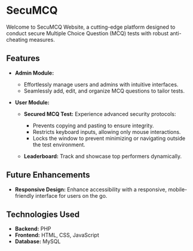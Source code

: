 # SecuMCQ

Welcome to SecuMCQ Website, a cutting-edge platform designed to conduct secure Multiple Choice Question (MCQ) tests with robust anti-cheating measures.

## Features

- **Admin Module:**
  - Effortlessly manage users and admins with intuitive interfaces.
  - Seamlessly add, edit, and organize MCQ questions to tailor tests.

- **User Module:**
  - **Secured MCQ Test:** Experience advanced security protocols:
    - Prevents copying and pasting to ensure integrity.
    - Restricts keyboard inputs, allowing only mouse interactions.
    - Locks the window to prevent minimizing or navigating outside the test environment.

  - **Leaderboard:** Track and showcase top performers dynamically.

## Future Enhancements

- **Responsive Design:** Enhance accessibility with a responsive, mobile-friendly interface for users on the go.


## Technologies Used

- **Backend:** PHP
- **Frontend:** HTML, CSS, JavaScript
- **Database:** MySQL

